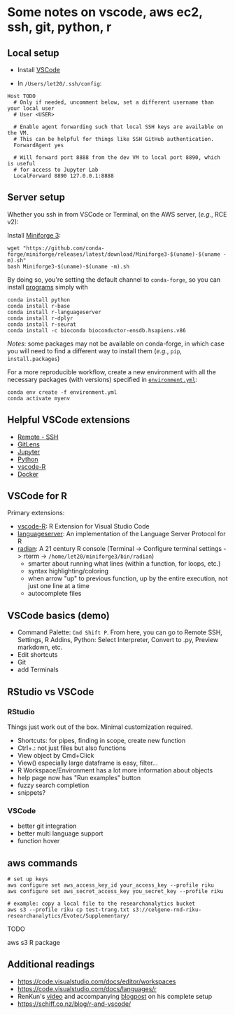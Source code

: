 # Some notes on vscode, aws ec2, ssh, git, python, r

## Local setup

- Install [VSCode](https://code.visualstudio.com/download)

- In `/Users/let20/.ssh/config`:

``` shell
Host TODO
  # Only if needed, uncomment below, set a different username than your local user
  # User <USER>

  # Enable agent forwarding such that local SSH keys are available on the VM.
  # This can be helpful for things like SSH GitHub authentication.
  ForwardAgent yes

  # Will forward port 8888 from the dev VM to local port 8890, which is useful
  # for access to Jupyter Lab
  LocalForward 8890 127.0.0.1:8888
```

## Server setup
Whether you ssh in from VSCode or Terminal, on the AWS server, (_e.g._, RCE v2):

Install [Miniforge 3](https://github.com/conda-forge/miniforge):

```
wget "https://github.com/conda-forge/miniforge/releases/latest/download/Miniforge3-$(uname)-$(uname -m).sh"
bash Miniforge3-$(uname)-$(uname -m).sh
```

By doing so, you're setting the default channel to `conda-forge`,
so you can install [programs](https://anaconda.org/conda-forge/python) simply with

```
conda install python
conda install r-base
conda install r-languageserver
conda install r-dplyr
conda install r-seurat
conda install -c bioconda bioconductor-ensdb.hsapiens.v86
```

_Notes_: some packages may not be available on conda-forge, in which case you will need to find a different way to install them (_e.g._, `pip`, `install.packages`)

For a more reproducible workflow, create a new environment with all the necessary packages (with versions) specified in [`environment.yml`](environment.yml):
```
conda env create -f environment.yml
conda activate myenv
```

## Helpful VSCode extensions
- [Remote - SSH](https://marketplace.visualstudio.com/items?itemName=ms-vscode-remote.remote-ssh)
- [GitLens](https://marketplace.visualstudio.com/items?itemName=eamodio.gitlens)
- [Jupyter](https://marketplace.visualstudio.com/items?itemName=ms-toolsai.jupyter)
- [Python](https://marketplace.visualstudio.com/items?itemName=ms-python.python)
- [vscode-R](https://marketplace.visualstudio.com/items?itemName=REditorSupport.r)
- [Docker](https://marketplace.visualstudio.com/items?itemName=ms-azuretools.vscode-docker)


## VSCode for R
Primary extensions:
- [vscode-R](https://marketplace.visualstudio.com/items?itemName=REditorSupport.r): R Extension for Visual Studio Code
- [languageserver](https://github.com/REditorSupport/languageserver): An implementation of the Language Server Protocol for R
- [radian](https://github.com/randy3k/radian): A 21 century R console (Terminal -> Configure terminal settings -> rterm -> `/home/let20/miniforge3/bin/radian`)
    - smarter about running what lines (within a function, for loops, etc.)
    - syntax highlighting/coloring 
    - when arrow "up" to previous function, up by the entire execution, not just one line at a time
    - autocomplete files

## VSCode basics (demo)
- Command Palette: `Cmd Shift P`.
From here, you can go to Remote SSH, Settings, R Addins, Python: Select Interpreter, Convert to .py, Preview markdown, etc.
- Edit shortcuts
- Git
- add Terminals

## RStudio vs VSCode

### RStudio
Things just work out of the box. Minimal customization required.
- Shortcuts: for pipes, finding in scope, create new function
- Ctrl+.: not just files but also functions
- View object by Cmd+Click
- View() especially large dataframe is easy, filter...
- R Workspace/Environment has a lot more information about objects
- help page now has "Run examples" button
- fuzzy search completion
- snippets?

### VSCode
- better git integration
- better multi language support
- function hover

## aws commands

```
# set up keys
aws configure set aws_access_key_id your_access_key --profile riku
aws configure set aws_secret_access_key you_secret_key --profile riku

# example: copy a local file to the researchanalytics bucket
aws s3 --profile riku cp test-trang.txt s3://celgene-rnd-riku-researchanalytics/Evotec/Supplementary/
```

TODO

aws s3 R package

## Additional readings

- https://code.visualstudio.com/docs/editor/workspaces
- https://code.visualstudio.com/docs/languages/r
- RenKun's [video](https://youtu.be/9xXBDU2z_8Y) and accompanying [blogpost](https://renkun.me/2019/12/11/writing-r-in-vscode-a-fresh-start/) on his complete setup
- https://schiff.co.nz/blog/r-and-vscode/
